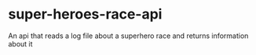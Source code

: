 # super-heroes-race-api
An api that reads a log file about a superhero race and returns information about it
